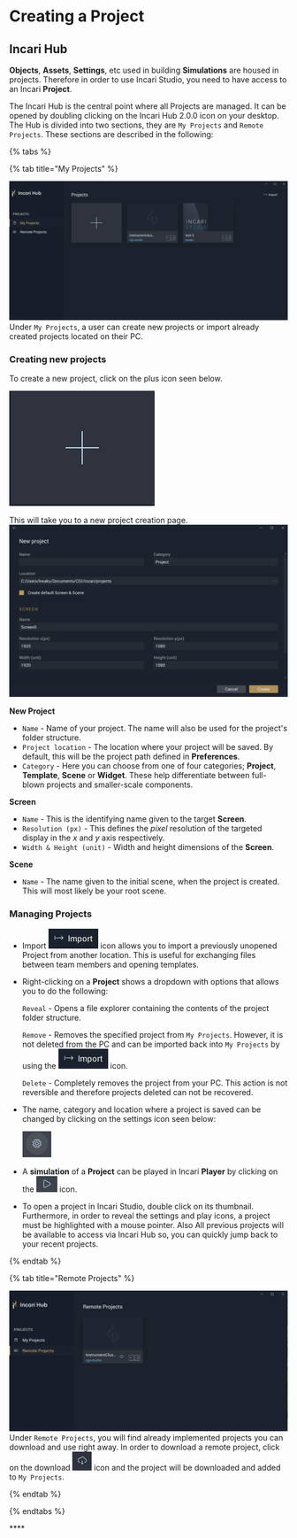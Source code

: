 # Creating a Project

## Incari Hub
**Objects**, **Assets**, **Settings**, etc used in building **Simulations** are housed in projects. Therefore in order to use Incari Studio, you need to have access to an Incari **Project**.

The Incari Hub is the central point where all Projects are managed. It can be opened by doubling clicking on the Incari Hub 2.0.0 icon on your desktop. The Hub is divided into two sections, they are `My Projects` and `Remote Projects`. These sections are described in the following:

{% tabs %}

{% tab title="My Projects" %}

![](../.gitbook/assets/creating-a-project/myProjects.PNG)
Under `My Projects`, a user can create new projects or import already created projects located on their PC. 

### Creating new projects
To create a new project, click on the plus icon seen below.

![](../.gitbook/assets/creating-a-project/plusIcon.PNG) 

This will take you to a new project creation page.
![](../.gitbook/assets/creating-a-project/newProject.PNG) 

**New Project**

* `Name` - Name of your project. The name will also be used for the project's folder structure.
* `Project location` - The location where your project will be saved. By default, this will be the project path defined in **Preferences**.
* `Category` - Here you can choose from one of four categories; **Project**, **Template**, **Scene** or **Widget**. These help differentiate between full-blown projects and smaller-scale components. 

**Screen**

* `Name` - This is the identifying name given to the target **Screen**.
* `Resolution (px)` - This defines the _pixel_ resolution of the targeted display in the *x* and *y* axis respectively.
* `Width & Height (unit)` - Width and height dimensions of the **Screen**.

**Scene**

* `Name` - The name given to the initial scene, when the project is created. This will most likely be your root scene.

### Managing Projects
* Import ![](../.gitbook/assets/creating-a-project/importIcon.PNG) icon allows you to import a previously unopened Project from another location. This is useful for exchanging files between team members and opening templates.

* Right-clicking on a **Project** shows a dropdown with options that allows you to do the following:

    `Reveal` - Opens a file explorer containing the contents of the project folder structure.

    `Remove` - Removes the specified project from `My Projects`. However, it is not deleted from the PC and can be imported back into `My Projects` by using the ![](../.gitbook/assets/creating-a-project/importIcon.PNG) icon. 

    `Delete` - Completely removes the project from your PC. This action is not reversible and therefore projects deleted can not be recovered.

* The name, category and location where a project is saved can be changed by clicking on the settings icon seen below: 

   ![](../.gitbook/assets/creating-a-project/settingsIcon.PNG)  

* A **simulation** of a **Project** can be played in Incari **Player** by clicking on the ![](../.gitbook/assets/creating-a-project/playIcon.PNG) icon.

* To open a project in Incari Studio, double click on its thumbnail. Furthermore, in order to reveal the settings and play icons, a project must be highlighted with a mouse pointer. Also All previous projects will be available to access via Incari Hub so, you can quickly jump back to your recent projects.

{% endtab %}

{% tab title="Remote Projects" %}

![](../.gitbook/assets/creating-a-project/remoteProjects.PNG)
Under `Remote Projects`, you will find already implemented projects you can download and use right away. In order to download a remote project, click on the download ![](../.gitbook/assets/creating-a-project/downloadIcon.PNG) icon and the project will be downloaded and added to `My Projects`.

{% endtab %}

{% endtabs %}

\*\*\*\*



